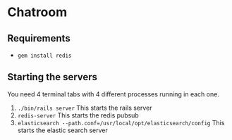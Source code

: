 # Chatroom

## Requirements

* `gem install redis`

## Starting the servers
You need 4 terminal tabs with 4 different processes running in each one.

1. `./bin/rails server` This starts the rails server
2. `redis-server` This starts the redis pubsub
3. `elasticsearch --path.conf=/usr/local/opt/elasticsearch/config` This starts the elastic search server
